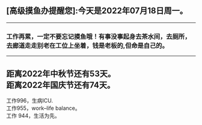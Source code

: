 ## [高级摸鱼办提醒您]:今天是2022年07月18日周一。
---
### 工作再累，一定不要忘记摸鱼哦！有事没事起身去茶水间，去厕所，去廊道走走别老在工位上坐着，钱是老板的,但命是自己的。
---
距离2022年中秋节还有53天。  
距离2022年国庆节还有74天。  
---
工作996，生病ICU.  
工作955，work–life balance。  
工作 944，生活为先。